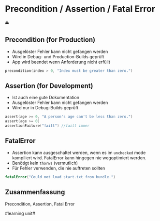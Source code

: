 # Precondition / Assertion / Fatal Error
🚔

## Precondition (for Production)

- Ausgelöster Fehler kann nicht gefangen werden
- Wird in Debug- und Production-Builds geprüft 
- App wird beendet wenn Anforderung nicht erfüllt

```swift
precondition(index > 0, "Index must be greater than zero.")
```

## Assertion (for Development)

- Ist auch eine gute Dokumentation
- Ausgelöster Fehler kann nicht gefangen werden
- Wird nur in Debug-Builds geprüft

```swift
assert(age >= 0, "A person's age can't be less than zero.")
assert(age >= 0)
assertionFailure("failt") //failt immer
```

## FatalError

- Assertion kann ausgeschaltet werden, wenn es im `unchecked` mode kompiliert wird. FatalError kann hingegen nie wegoptimiert werden.
- Benötigt kein `thorws` (vermutlich)
- Für Fehler verwenden, die nie auftreten sollten

```swift
fatalError("Could not load start.txt from bundle.")
```


## Zusammenfassung
Precondition, Assertion, Fatal Error

#learning unit#